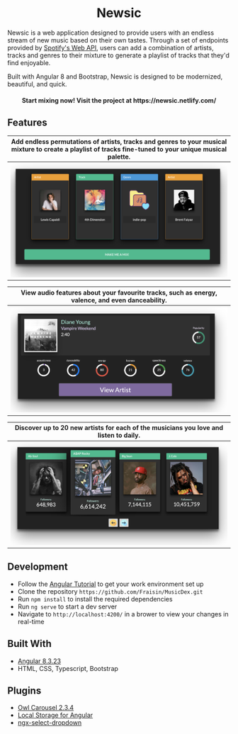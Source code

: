 <h1 align="center">
  Newsic
</h1>

Newsic is a web application designed to provide users with an endless stream of new music based on their own tastes. Through a set of endpoints provided by [Spotify's Web API](https://developer.spotify.com/documentation/web-api/), users can add a combination of artists, tracks and genres to their mixture to generate a playlist of tracks that they'd find enjoyable. 

Built with Angular 8 and Bootstrap, Newsic is designed to be modernized, beautiful, and quick.


<h4 align="center">Start mixing now! Visit the project at https://newsic.netlify.com/</h4>

<h2>Features</h2>

| **Add endless permutations of artists, tracks and genres to your musical mixture to create a playlist of tracks fine-tuned to your unique musical palette.** |
|:--:| 
| <img src="src/assets/userMix.png"/> | 

| **View audio features about your favourite tracks, such as energy, valence, and even danceability.** |
|:--:| 
| <img src="src/assets/trackFeatures.png"/> | 

| **Discover up to 20 new artists for each of the musicians you love and listen to daily.** |
|:--:| 
| <img src="src/assets/similarArtists.png"/> | 

<h2>Development</h2>

* Follow the [Angular Tutorial](https://angular.io/guide/setup-local) to get your work environment set up
* Clone the repository ```https://github.com/Fraisin/MusicDex.git```
* Run ```npm install``` to install the required dependencies
* Run ```ng serve``` to start a dev server 
* Navigate to ```http://localhost:4200/``` in a brower to view your changes in real-time

<h2>Built With</h2>

* [Angular 8.3.23](https://github.com/angular/angular-cli)
* HTML, CSS, Typescript, Bootstrap

<h2>Plugins</h2>

* [Owl Carousel 2.3.4](https://owlcarousel2.github.io/OwlCarousel2/)
* [Local Storage for Angular](https://github.com/cyrilletuzi/angular-async-local-storage)
* [ngx-select-dropdown](https://github.com/manishjanky/ngx-select-dropdown)
